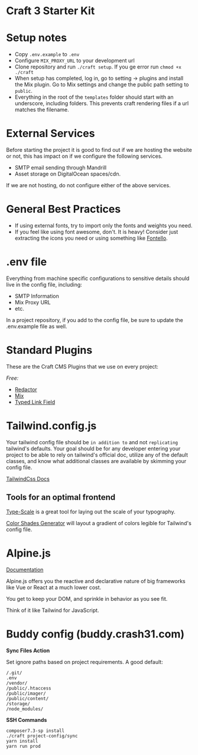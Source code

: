 # Craft 3 Starter Kit

# Setup notes
- Copy `.env.example` to `.env`
- Configure `MIX_PROXY_URL` to your development url
- Clone repository and run `./craft setup`. If you ge error run `chmod +x ./craft`
- When setup has completed, log in, go to setting -> plugins and install the Mix plugin. Go to Mix settings and change the public path setting to `public`. 
- Everything in the root of the `templates` folder should start with an underscore, including folders. This prevents craft rendering files if a url matches the filename. 

# External Services
Before starting the project it is good to find out if we are hosting the website or not, this has impact on if we configure the following services. 
- SMTP email sending through Mandrill
- Asset storage on DigitalOcean spaces/cdn. 

If we are not hosting, do not configure either of the above services.

# General Best Practices
- If using external fonts, try to import only the fonts and weights you need. 
- If you feel like using font awesome, don't. It is heavy! Consider just extracting the icons you need or using something like [Fontello](https://github.com/fontello/fontello).

# .env file
Everything from machine specific configurations to sensitive details should live in the config file, including:
- SMTP Information
- Mix Proxy URL
- etc.

In a project repository, if you add to the config file, be sure to update the .env.example file as well. 

# Standard Plugins
These are the Craft CMS Plugins that we use on every project:

*Free:*
- [Redactor](https://imperavi.com/redactor/)
- [Mix](https://github.com/mister-bk/craft-plugin-mix/blob/master/README.md)
- [Typed Link Field](https://plugins.craftcms.com/typedlinkfield)

# Tailwind.config.js
Your tailwind config file should be `in addition to` and not `replicating` tailwind's defaults. Your goal should be for any developer entering your project to be able to rely on tailwind's official doc, utilize any of the default classes, and know what additional classes are available by skimming your config file. 

[TailwindCss Docs](https://tailwindcss.com/docs/installation/)

## Tools for an optimal frontend

[Type-Scale](https://type-scale.com/) is a great tool for laying out the scale of your typography.

[Color Shades Generator](https://javisperez.github.io/tailwindcolorshades/#/) will layout a gradient of colors legible for Tailwind's config file.

# Alpine.js
[Documentation](https://github.com/alpinejs/alpine)

Alpine.js offers you the reactive and declarative nature of big frameworks like Vue or React at a much lower cost.

You get to keep your DOM, and sprinkle in behavior as you see fit.

Think of it like Tailwind for JavaScript.

# Buddy config (buddy.crash31.com)
**Sync Files Action**

Set ignore paths based on project requirements. A good default:
```
/.git/
.env
/vendor/
/public/.htaccess
/public/imager/
/public/content/
/storage/
/node_modules/
```
**SSH Commands**
```
composer7.3-sp install
./craft project-config/sync
yarn install
yarn run prod
```
